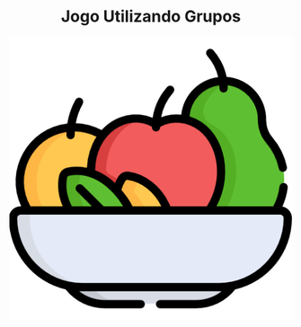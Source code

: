 <h1 align="center"> Jogo Utilizando Grupos </h1>
<p align="center">
<img src="./images/logo.png">
</p>
